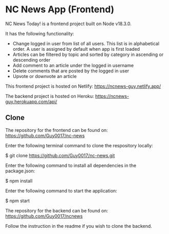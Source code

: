 # NC News App (Frontend)

NC News Today! is a frontend project built on Node v18.3.0.

It has the following functionality:

- Change logged in user from list of all users. This list is in alphabetical order. A user is assigned by default when app is first loaded
- Articles can be filtered by topic and sorted by category in ascending or descending order
- Add comment to an article under the logged in username
- Delete comments that are posted by the logged in user
- Upvote or downvote an article

This frontend project is hosted on Netlify: https://ncnews-guy.netlify.app/

The backend project is hosted on Heroku:
https://ncnews-guy.herokuapp.com/api/

## Clone

The repository for the frontend can be found on: https://github.com/Guy0017/nc-news

Enter the following terminal command to clone the respository locally:

$ git clone https://github.com/Guy0017/nc-news.git

Enter the following command to install all dependencies in the package.json:

$ npm install

Enter the following command to start the application:

$ npm start

The repository for the backend can be found on: https://github.com/Guy0017/ncnews

Follow the instruction in the readme if you wish to clone the backend.